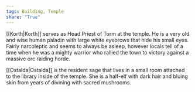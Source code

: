 ```yaml
---
tags: Building, Temple
share: "True"
---
```


[[Korth|Korth]] serves as Head Priest of Torm at the temple. He is a very old and wise human paladin with large white eyebrows that hide his small eyes. Fairly narcoleptic and seems to always be asleep, however locals tell of a time when he was a mighty warrior who rallied the town to victory against a massive orc raiding horde.

[[Ostalda|Ostalda]] is the resident sage that lives in a small room attached to the library inside of the temple. She is a half-elf with dark hair and bluing skin from years of divining with sacred mushrooms.
